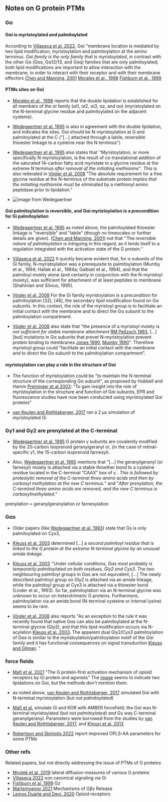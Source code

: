 ## Notes on G protein PTMs


### Gα 

#### Gαi is myristoylated and palmitoylated
According to [Villaseca et al. 2022](https://www.frontiersin.org/articles/10.3389/fcell.2022.941870/full),  Gαi 
"membrane location is mediated by *two* lipid modification, myristoylation and palmitoylation at the amino terminus. 
*Gαi family is the only family that is myristoylated*, in contrast with the other Gα (Gαs, Gα12/13, and Gαq) 
families that are only palmitoylated; both lipid modifications are important to allow interaction with the membrane, 
in order to interact with their receptor and with their membrane effectors 
[Chen and Manning, 2001](https://www.nature.com/articles/1204185)
[Morales et al., 1998](https://www.molbiolcell.org/doi/10.1091/mbc.9.1.1)
[Fishburn et al., 1999](https://www.sciencedirect.com/science/article/pii/S0021925819872228)

#### PTMs sites on Gαi

*  [Morales et al., 1998](https://www.molbiolcell.org/doi/10.1091/mbc.9.1.1) reports that the double lipidation is established for all members of the αi family (αi1, αi2, αi3, αz, and αo) (myristoylated on the N-terminal glycine residue and palmitoylated on the adjacent cysteine).

* [Wedegaertner et al. 1995](https://www.jbc.org/article/S0021-9258(18)83027-7/fulltext) is also in agreement with the double lipidation, and indicates the sites. Gαi should be N-myristoylation at G and palmitoylated at the C ("[...] attached through a labile, reversible thioester linkage to a cysteine near the N terminus")

* [Wedegaertner et al. 1995](https://www.jbc.org/article/S0021-9258(18)83027-7/fulltext) also states that ''Myristoylation, or more specifically N-myristoylation, is the result of co-translational addition of the saturated 14-carbon fatty acid myristate to a glycine residue at the extreme N terminus *after removal of the initiating methionine*''. This is also reiterated in [Vögler et al. 2008](https://www.sciencedirect.com/science/article/pii/S0005273608001107) "The absolute requirement for a free glycine residue at the N-terminus of the substrate protein *implies that the initiating methionine must be eliminated* by a methionyl amino peptidase prior to lipidation." 

* ![image from Wedegaertner](https://els-jbs-prod-cdn.jbs.elsevierhealth.com/cms/attachment/0361282f-631d-49f5-b8fc-8e565a6fdde6/gr1.jpg)


#### Gαi palmitoylation is reversible, and Gαi myristoylation is a precondition for Gi palmitoylation

* [Wedegaertner et al. 1995](https://www.jbc.org/article/S0021-9258(18)83027-7/fulltext)  as noted above, the palmitoylated thioester linkage is "reversible" and "labile" (though no timescales or further details are given). ([Chen and Manning, 2001](https://www.nature.com/articles/1204185))
not that ''The *reversible nature of palmitoylation* is intriguing in this regard,  as it lends itself to a regulation integrated with the activation state of the G protein.''

*  [Villaseca et al. 2022](https://www.frontiersin.org/articles/10.3389/fcell.2022.941870/full) It quickly became evident that, for α subunits of the Gi family, N-myristoylation was a prerequisite to palmitoylation (Mumby et al., 1994; Hallak et al., 1994a; Galbiati et al., 1994), 
and that the palmitoyl moiety alone (and certainly in conjunction with the N-myristoyl moiety), 
was sufficient for attachment of at least peptides to membrane (Shahinian and Silvius, 1995).

* [Vögler et al. 2008](https://www.sciencedirect.com/science/article/pii/S0005273608001107) For the Gi family myristoylation is a precondition for palmitoylation [32], [48], the secondary lipid modification found on Gα subunits. In this context, the role of the myristoyl group is to facilitate an initial contact with the membrane and to direct the Gα subunit to the palmitoylation compartment. 

* [Vögler et al. 2008](https://www.sciencedirect.com/science/article/pii/S0005273608001107)  also state that "the presence of a myristoyl moiety is *not sufficient for stable membrane attachment* [RM Peitzsch 1993](https://pubmed.ncbi.nlm.nih.gov/8399188/), [...] [but] mutations in Gα subunits that prevet N-myristoylation prevent protein binding to membranes [Jones 1990](https://www.pnas.org/doi/abs/10.1073/pnas.87.2.568), [Mumby 1990](https://www.pnas.org/doi/abs/10.1073/pnas.87.2.728)". Therefore myristoyl group could "facilitate an initial contact with the membrane and to direct the Gα subunit to the palmitoylation compartment". 

#### myristoylation can play a role in the structure of Gαi

* The function of myristoylation could be "to maintain the N-terminal structure of the corresponding Gα subunit", as proposed by Hubbell and Hamm [Preininger et al 2003](https://pubs.acs.org/doi/full/10.1021/bi0345438): "To gain insight into the role of myristoylation in the structure and function of Gαi subunits, EPR and fluorescence studies have now been conducted using myristoylated Gαi proteins"

* [van Keulen and Rothlisberger, 2017](https://pubs.acs.org/doi/10.1021/acs.biochem.6b00388) ran a 2 μs simulation of myristoylated Gi


### Gγ1 and Gγ2 are prenylated at the C-terminal

* [Wedegaertner et al. 1995](https://www.jbc.org/article/S0021-9258(18)83027-7/fulltext) G protein γ subunits are covalently modified by the 20-carbon isoprenoid geranylgeranyl or, (in the case of retinal-specific γ1, the 15-carbon isoprenoid farnesyl).

* Also, [Wedegaertner et al. 1995](https://www.jbc.org/article/S0021-9258(18)83027-7/fulltext) mentions that "[...] the geranylgeranyl (or farnesyl) moiety is attached via a stable thioether bond to a cysteine residue located in the C-terminal “CAAX” box of γ . *This is followed by proteolytic removal of the C-terminal three amino acids and then by carboxyl methylation at the new C terminus.*"
and "*After prenylation, the C-terminal three amino acids are removed, and the new C terminus is carboxylmethylated.*"

prenylation = geranylgeranylation or farnesylation


### Gαs

* Older papers (like [Wedegaertner et al. 1993](https://www.sciencedirect.com/science/article/pii/S0021925819745633))
state that Gs is only palmitoylated on Cys3, 

* [Kleuss et al. 2003](https://www.embopress.org/doi/full/10.1093/emboj/cdg095)  determined [...] a *second palmitoyl residue that is linked to the G protein at the extreme N-terminal glycine by an unusual amide linkage*. 

* [Kleuss et al. 2003](https://www.embopress.org/doi/full/10.1093/emboj/cdg095)  ''Under cellular conditions, *Gαs most probably is temporarily palmitoylated on both residues, Gly2 and Cys3*. The two neighbouring palmitoyl groups in Gαs are not equivalent, [...] The newly described palmitoyl group on Gly2 is attached via an amide linkage, while the palmitoyl group at Cys3 is attached via a thioester bond (Linder et al., 1993). So far, palmitoylation via an N-terminal glycine was unknown to occur on heterotrimeric G proteins. Furthermore, palmitoylation via an amide bond (N-terminal cysteine or internal lysine) seems to be rare.

* [Vögler et al. 2008](https://www.sciencedirect.com/science/article/pii/S0005273608001107) also reports "As an exception to the rule it was recently found that native Gαs can also be palmitoylated at the N-terminal glycine (Gly2), and that this lipid modification occurs via N-acylation [Kleuss et al. 2003](https://www.embopress.org/doi/full/10.1093/emboj/cdg095). The apparent dual Gly2/Cys3 palmitoylation of Gαs is similar to the myristoylation/palmitoylation motif of the Gαi family and it has functional consequences on signal transduction [Kleuss and Gilman](https://www.pnas.org/doi/abs/10.1073/pnas.94.12.6116). "

### force fields

* [Mafi et al. 2021](https://www.cambridge.org/core/journals/qrb-discovery/article/g-proteinfirst-activation-mechanism-of-opioid-receptors-by-gi-protein-and-agonists/23FF9692A7DBEDB039A98F9CB612B52D) "The G protein-first activation mechanism of opioid receptors by Gi protein and agonists"
The [image](https://static.cambridge.org/content/id/urn%3Acambridge.org%3Aid%3Aarticle%3AS2633289221000077/resource/name/S2633289221000077_figAb.png) seems to indicate two lipidations on Gαi, but the methods don't mention them.

* as noted above, [van Keulen and Rothlisberger, 2017](https://pubs.acs.org/doi/10.1021/acs.biochem.6b00388)  simulated  Gαi with N-terminal myristoylation (but *not palmitoylated*)

* [Mafi et al.](https://www.pnas.org/doi/10.1073/pnas.1910006117) simulate Gi and KOR with AMBER forcefield; the Gαi was N-terminal myristoylated (but *not palmitoylated*) and  Gγ was C-terminal geranylgeranyl. Parameters were borrowed from the studies by [van Keulen and Rothlisberger, 2017](https://pubs.acs.org/doi/10.1021/acs.biochem.6b00388), and [Khouri et al. 2013](https://pubs.acs.org/doi/full/10.1021/ct400556v)

* [Robertson and Skiniotis 2022](https://pubs.acs.org/doi/10.1021/acs.jctc.2c00015) report improved OPLS-AA parameters for some PTMs

### Other refs

Related papers, but not directly addressing the issue of PTMs of G proteins

* [Mystek et al. 2019](https://www.ncbi.nlm.nih.gov/pmc/articles/PMC6829862/) lateral diffusion measures of various G proteins
* [Villaseca 2022](https://pubmed.ncbi.nlm.nih.gov/36092739/) non canonical signaling via Gi
* [Fishburn et al. 1999](https://pubmed.ncbi.nlm.nih.gov/10373496/) Gz
* [Martemyanov 2021](https://www.sciencedirect.com/science/article/pii/S0968000421001043) Mechanisms of Gβγ Release 
* [Lemos Duarte and Devi, 2020](https://www.sciencedirect.com/science/article/pii/S0166223620300710) Opioid receptors

